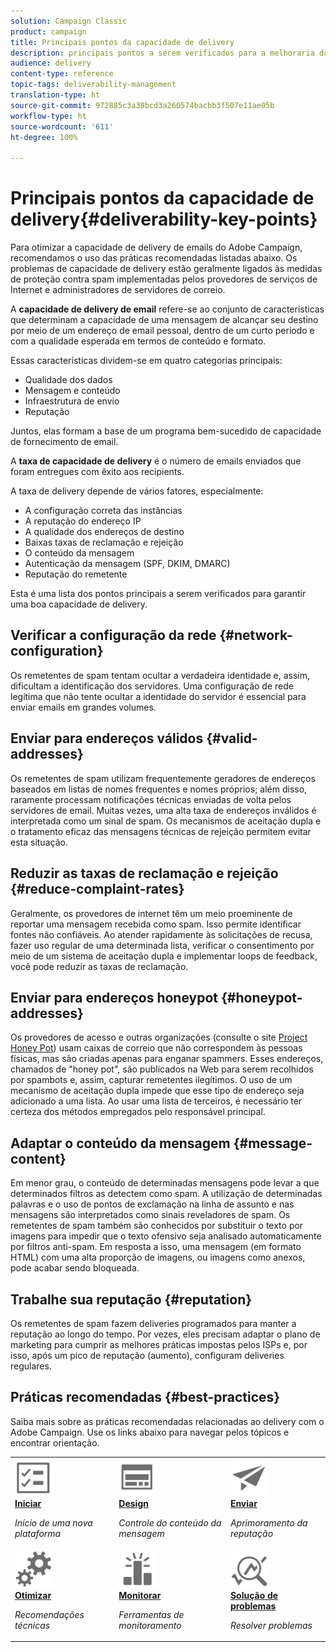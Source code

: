 ```yaml
---
solution: Campaign Classic
product: campaign
title: Principais pontos da capacidade de delivery
description: principais pontos a serem verificados para a melhoraria da capacidade de delivery
audience: delivery
content-type: reference
topic-tags: deliverability-management
translation-type: ht
source-git-commit: 972885c3a38bcd3a260574bacbb3f507e11ae05b
workflow-type: ht
source-wordcount: '611'
ht-degree: 100%

---
```



# Principais pontos da capacidade de delivery{#deliverability-key-points}

Para otimizar a capacidade de delivery de emails do Adobe Campaign, recomendamos o uso das práticas recomendadas listadas abaixo. Os problemas de capacidade de delivery estão geralmente ligados às medidas de proteção contra spam implementadas pelos provedores de serviços de Internet e administradores de servidores de correio.

A **capacidade de delivery de email** refere-se ao conjunto de características que determinam a capacidade de uma mensagem de alcançar seu destino por meio de um endereço de email pessoal, dentro de um curto período e com a qualidade esperada em termos de conteúdo e formato.

Essas características dividem-se em quatro categorias principais:
* Qualidade dos dados
* Mensagem e conteúdo
* Infraestrutura de envio
* Reputação

Juntos, elas formam a base de um programa bem-sucedido de capacidade de fornecimento de email.

A **taxa de capacidade de delivery** é o número de emails enviados que foram entregues com êxito aos recipients.

A taxa de delivery depende de vários fatores, especialmente:
* A configuração correta das instâncias
* A reputação do endereço IP
* A qualidade dos endereços de destino
* Baixas taxas de reclamação e rejeição
* O conteúdo da mensagem
* Autenticação da mensagem (SPF, DKIM, DMARC)
* Reputação do remetente

Esta é uma lista dos pontos principais a serem verificados para garantir uma boa capacidade de delivery.

## Verificar a configuração da rede {#network-configuration}

Os remetentes de spam tentam ocultar a verdadeira identidade e, assim, dificultam a identificação dos servidores. Uma configuração de rede legítima que não tente ocultar a identidade do servidor é essencial para enviar emails em grandes volumes.

## Enviar para endereços válidos {#valid-addresses}

Os remetentes de spam utilizam frequentemente geradores de endereços baseados em listas de nomes frequentes e nomes próprios; além disso, raramente processam notificações técnicas enviadas de volta pelos servidores de email. Muitas vezes, uma alta taxa de endereços inválidos é interpretada como um sinal de spam. Os mecanismos de aceitação dupla e o tratamento eficaz das mensagens técnicas de rejeição permitem evitar esta situação.

## Reduzir as taxas de reclamação e rejeição {#reduce-complaint-rates}

Geralmente, os provedores de internet têm um meio proeminente de reportar uma mensagem recebida como spam. Isso permite identificar fontes não confiáveis. Ao atender rapidamente às solicitações de recusa, fazer uso regular de uma determinada lista, verificar o consentimento por meio de um sistema de aceitação dupla e implementar loops de feedback, você pode reduzir as taxas de reclamação.

## Enviar para endereços honeypot {#honeypot-addresses}

Os provedores de acesso e outras organizações (consulte o site [Project Honey Pot](https://www.projecthoneypot.org/)) usam caixas de correio que não correspondem às pessoas físicas, mas são criadas apenas para enganar spammers. Esses endereços, chamados de &quot;honey pot&quot;, são publicados na Web para serem recolhidos por spambots e, assim, capturar remetentes ilegítimos. O uso de um mecanismo de aceitação dupla impede que esse tipo de endereço seja adicionado a uma lista. Ao usar uma lista de terceiros, é necessário ter certeza dos métodos empregados pelo responsável principal.

## Adaptar o conteúdo da mensagem {#message-content}

Em menor grau, o conteúdo de determinadas mensagens pode levar a que determinados filtros as detectem como spam. A utilização de determinadas palavras e o uso de pontos de exclamação na linha de assunto e nas mensagens são interpretados como sinais reveladores de spam. Os remetentes de spam também são conhecidos por substituir o texto por imagens para impedir que o texto ofensivo seja analisado automaticamente por filtros anti-spam. Em resposta a isso, uma mensagem (em formato HTML) com uma alta proporção de imagens, ou imagens como anexos, pode acabar sendo bloqueada.

## Trabalhe sua reputação {#reputation}

Os remetentes de spam fazem deliveries programados para manter a reputação ao longo do tempo. Por vezes, eles precisam adaptar o plano de marketing para cumprir as melhores práticas impostas pelos ISPs e, por isso, após um pico de reputação (aumento), configuram deliveries regulares.

## Práticas recomendadas {#best-practices}

Saiba mais sobre as práticas recomendadas relacionadas ao delivery com o Adobe Campaign. Use os links abaixo para navegar pelos tópicos e encontrar orientação.

<table>
<tr>
  <td>
    <a href="starting-new-platform.md">
      <img alt="Iniciar" src="assets/do-not-localize/start.svg" width="60px"/>
    </a>
    <div>
      <a href="starting-new-platform.md">
    <strong>Iniciar</strong>
    </a>
    </div>
    <p>
    <em>Início de uma nova plataforma</em>
    <p>
  </td>
   <td>
    <a href="control-message-content.md">
      <img alt="Design" src="assets/do-not-localize/design.svg" width="60px"/>
    </a>
    <div>
      <a href="control-message-content.md">
    <strong>Design</strong>
    </a>
    </div>
    <p>
    <em>Controle do conteúdo da mensagem</em>
    <p>
  </td>
  <td>
    <a href="improve-reputation.md">
      <img alt="Design" src="assets/do-not-localize/check.svg" width="60px"/>
    </a>
    <div>
      <a href="improve-reputation.md">
    <strong>Enviar</strong>
    </a>
    </div>
    <p>
    <em>Aprimoramento da reputação</em>
    <p>
  </td>
</tr>
<tr>
  <td>
    <a href="technical-recommendations.md">
      <img alt="Otimizar" src="assets/do-not-localize/optimize.svg" width="60px"/>
    </a>
    <div>
      <a href="technical-recommendations.md">
    <strong>Otimizar</strong>
    </a>
    </div>
    <p>
    <em>Recomendações técnicas</em>
    <p>
  </td>
   <td>
    <a href="monitoring-deliverability.md">
      <img alt="Verificar" src="assets/do-not-localize/monitor.svg" width="60px"/>
    </a>
    <div>
      <a href="monitoring-deliverability.md">
    <strong>Monitorar</strong>
    </a>
    </div>
    <p>
    <em>Ferramentas de monitoramento</em>
    <p>
  </td>
  <td>
    <a href="deliverability-faq.md">
      <img alt="Otimizar" src="assets/do-not-localize/troubleshoot.svg" width="60px"/>
    </a>
    <div>
      <a href="deliverability-faq.md">
    <strong>Solução de problemas</strong>
    </a>
    </div>
    <p>
    <em>Resolver problemas</em>
    <p>
  </td>
</tr>
</table>
